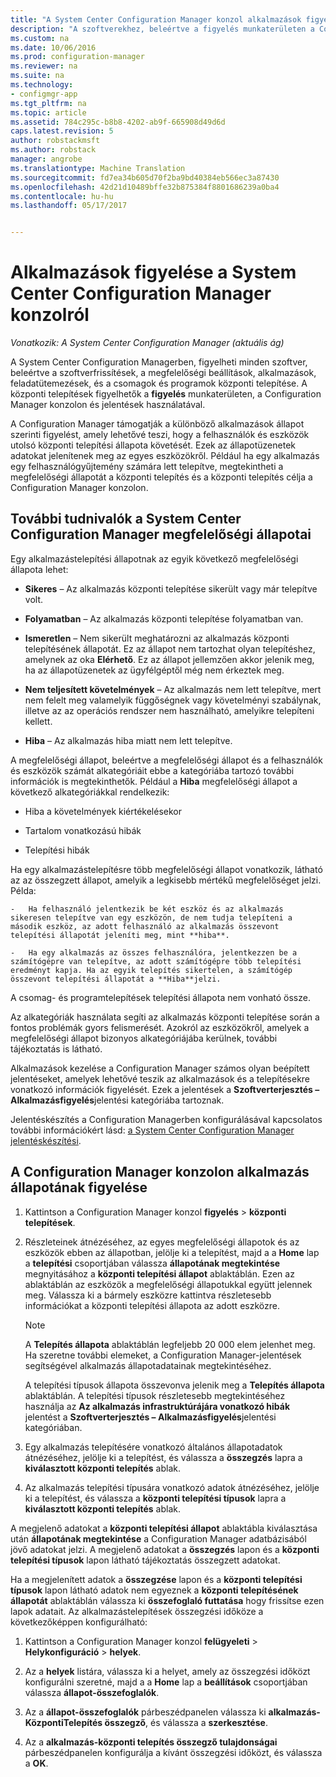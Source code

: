 ```yaml
---
title: "A System Center Configuration Manager konzol alkalmazások figyelése |} Microsoft Docs"
description: "A szoftverekhez, beleértve a figyelés munkaterületen a Configuration Manager segítségével a frissítések, a megfelelőségi beállítások és alkalmazások telepítésének figyelése."
ms.custom: na
ms.date: 10/06/2016
ms.prod: configuration-manager
ms.reviewer: na
ms.suite: na
ms.technology:
- configmgr-app
ms.tgt_pltfrm: na
ms.topic: article
ms.assetid: 784c295c-b8b8-4202-ab9f-665908d49d6d
caps.latest.revision: 5
author: robstackmsft
ms.author: robstack
manager: angrobe
ms.translationtype: Machine Translation
ms.sourcegitcommit: fd7ea34b605d70f2ba9bd40384eb566ec3a87430
ms.openlocfilehash: 42d21d10489bffe32b875384f8801686239a0ba4
ms.contentlocale: hu-hu
ms.lasthandoff: 05/17/2017


---
```

# <a name="monitor-applications-from-the-system-center-configuration-manager-console"></a>Alkalmazások figyelése a System Center Configuration Manager konzolról

*Vonatkozik: A System Center Configuration Manager (aktuális ág)*


A System Center Configuration Managerben, figyelheti minden szoftver, beleértve a szoftverfrissítések, a megfelelőségi beállítások, alkalmazások, feladatütemezések, és a csomagok és programok központi telepítése. A központi telepítések figyelhetők a **figyelés** munkaterületen, a Configuration Manager konzolon és jelentések használatával.  

 A Configuration Manager támogatják a különböző alkalmazások állapot szerinti figyelést, amely lehetővé teszi, hogy a felhasználók és eszközök utolsó központi telepítési állapota követését. Ezek az állapotüzenetek adatokat jelenítenek meg az egyes eszközökről. Például ha egy alkalmazás egy felhasználógyűjtemény számára lett telepítve, megtekintheti a megfelelőségi állapotát a központi telepítés és a központi telepítés célja a Configuration Manager konzolon.  

## <a name="learn-about-compliance-states-in-system-center-configuration-manager"></a>További tudnivalók a System Center Configuration Manager megfelelőségi állapotai
 Egy alkalmazástelepítési állapotnak az egyik következő megfelelőségi állapota lehet:  

-   **Sikeres** – Az alkalmazás központi telepítése sikerült vagy már telepítve volt.  

-   **Folyamatban** – Az alkalmazás központi telepítése folyamatban van.  

-   **Ismeretlen** – Nem sikerült meghatározni az alkalmazás központi telepítésének állapotát. Ez az állapot nem tartozhat olyan telepítéshez, amelynek az oka **Elérhető**. Ez az állapot jellemzően akkor jelenik meg, ha az állapotüzenetek az ügyfélgéptől még nem érkeztek meg.  

-   **Nem teljesített követelmények** – Az alkalmazás nem lett telepítve, mert nem felelt meg valamelyik függőségnek vagy követelményi szabálynak, illetve az az operációs rendszer nem használható, amelyikre telepíteni kellett.  

-   **Hiba** – Az alkalmazás hiba miatt nem lett telepítve.  

A megfelelőségi állapot, beleértve a megfelelőségi állapot és a felhasználók és eszközök számát alkategóriáit ebbe a kategóriába tartozó további információk is megtekinthetők. Például a **Hiba** megfelelőségi állapot a következő alkategóriákkal rendelkezik:  

-   Hiba a követelmények kiértékelésekor  

-   Tartalom vonatkozású hibák  

-   Telepítési hibák  

 Ha egy alkalmazástelepítésre több megfelelőségi állapot vonatkozik, látható az az összegzett állapot, amelyik a legkisebb mértékű megfelelőséget jelzi. Példa:  

    -   Ha felhasználó jelentkezik be két eszköz és az alkalmazás sikeresen telepítve van egy eszközön, de nem tudja telepíteni a második eszköz, az adott felhasználó az alkalmazás összevont telepítési állapotát jeleníti meg, mint **hiba**.  

    -   Ha egy alkalmazás az összes felhasználóra, jelentkezzen be a számítógépre van telepítve, az adott számítógépre több telepítési eredményt kapja. Ha az egyik telepítés sikertelen, a számítógép összevont telepítési állapotát a **Hiba**jelzi.  

A csomag- és programtelepítések telepítési állapota nem vonható össze.  

 Az alkategóriák használata segíti az alkalmazás központi telepítése során a fontos problémák gyors felismerését. Azokról az eszközökről, amelyek a megfelelőségi állapot bizonyos alkategóriájába kerülnek, további tájékoztatás is látható.  

 Alkalmazások kezelése a Configuration Manager számos olyan beépített jelentéseket, amelyek lehetővé teszik az alkalmazások és a telepítésekre vonatkozó információk figyelését. Ezek a jelentések a **Szoftverterjesztés – Alkalmazásfigyelés**jelentési kategóriába tartoznak.  

 Jelentéskészítés a Configuration Managerben konfigurálásával kapcsolatos további információkért lásd: [a System Center Configuration Manager jelentéskészítési](../../core/servers/manage/reporting.md).  

## <a name="monitor-the-state-of-an-application-in-the-configuration-manager-console"></a>A Configuration Manager konzolon alkalmazás állapotának figyelése  

1.  Kattintson a Configuration Manager konzol **figyelés** > **központi telepítések**.  

3.  Részleteinek átnézéséhez, az egyes megfelelőségi állapotok és az eszközök ebben az állapotban, jelölje ki a telepítést, majd a a **Home** lap a **telepítési** csoportjában válassza **állapotának megtekintése** megnyitásához a **központi telepítési állapot** ablaktáblán. Ezen az ablaktáblán az eszközök a megfelelőségi állapotukkal együtt jelennek meg. Válassza ki a bármely eszközre kattintva részletesebb információkat a központi telepítési állapota az adott eszközre.  

    > [!NOTE]  
    >  A **Telepítés állapota** ablaktáblán legfeljebb 20 000 elem jelenhet meg. Ha szeretne további elemeket, a Configuration Manager-jelentések segítségével alkalmazás állapotadatainak megtekintéséhez.  
    >   
    >  A telepítési típusok állapota összevonva jelenik meg a **Telepítés állapota** ablaktáblán. A telepítési típusok részletesebb megtekintéséhez használja az **Az alkalmazás infrastruktúrájára vonatkozó hibák** jelentést a **Szoftverterjesztés – Alkalmazásfigyelés**jelentési kategóriában.  

4.  Egy alkalmazás telepítésére vonatkozó általános állapotadatok átnézéséhez, jelölje ki a telepítést, és válassza a **összegzés** lapra a **kiválasztott központi telepítés** ablak.  

5.  Az alkalmazás telepítési típusára vonatkozó adatok átnézéséhez, jelölje ki a telepítést, és válassza a **központi telepítési típusok** lapra a **kiválasztott központi telepítés** ablak.  

A megjelenő adatokat a **központi telepítési állapot** ablaktábla kiválasztása után **állapotának megtekintése** a Configuration Manager adatbázisából jövő adatokat jelzi. A megjelenő adatokat a **összegzés** lapon és a **központi telepítési típusok** lapon látható tájékoztatás összegzett adatokat.

Ha a megjelenített adatok a **összegzése** lapon és a **központi telepítési típusok** lapon látható adatok nem egyeznek a **központi telepítésének állapotát** ablaktáblán válassza ki **összefoglaló futtatása** hogy frissítse ezen lapok adatait. Az alkalmazástelepítések összegzési időköze a következőképpen konfigurálható:  

1. Kattintson a Configuration Manager konzol **felügyeleti** > **Helykonfiguráció** > **helyek**.

2. Az a **helyek** listára, válassza ki a helyet, amely az összegzési időközt konfigurálni szeretné, majd a a **Home** lap a **beállítások** csoportjában válassza **állapot-összefoglalók**.

3. Az a **állapot-összefoglalók** párbeszédpanelen válassza ki **alkalmazás-KözpontiTelepítés összegző**, és válassza a **szerkesztése**.  

4. Az a **alkalmazás-központi telepítés összegző tulajdonságai** párbeszédpanelen konfigurálja a kívánt összegzési időközt, és válassza a **OK**.  

